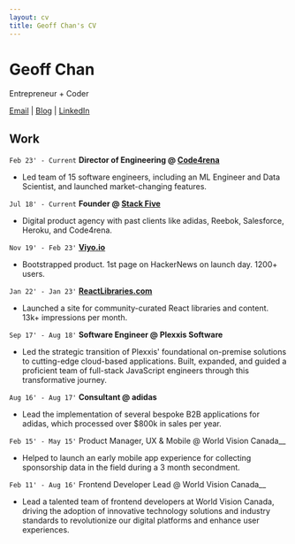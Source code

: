 ```yaml
---
layout: cv
title: Geoff Chan's CV
---
```

# Geoff Chan
Entrepreneur + Coder

<div id="webaddress">
<a href="geoff@stackfive.io">Email</a>
| <a href="http://geoffreychan.com">Blog</a>
| <a href="https://www.linkedin.com/in/geoffchan23/">LinkedIn</a>
</div>

## Work

`Feb 23' - Current`
__Director of Engineering @ [Code4rena](https://code4rena.com/)__
- Led team of 15 software engineers, including an ML Engineer and Data Scientist, and launched market-changing features.

`Jul 18' - Current`
__Founder @ [Stack Five](https://stackfive.io/)__
- Digital product agency with past clients like adidas, Reebok, Salesforce, Heroku, and Code4rena.

`Nov 19' - Feb 23'`
__[Viyo.io](https://viyo.io/)__
- Bootstrapped product. 1st page on HackerNews on launch day. 1200+ users.

`Jan 22' - Jan 23'`
__[ReactLibraries.com](https://reactlibraries.com/)__
- Launched a site for community-curated React libraries and content. 13k+ impressions per month.

`Sep 17' - Aug 18'`
__Software Engineer @ Plexxis Software__
- Led the strategic transition of Plexxis' foundational on-premise solutions to cutting-edge cloud-based applications. Built, expanded, and guided a proficient team of full-stack JavaScript engineers through this transformative journey.

`Aug 16' - Aug 17'`
__Consultant @ adidas__
- Lead the implementation of several bespoke B2B applications for adidas, which processed over $800k in sales per year.

`Feb 15' - May 15'`
Product Manager, UX & Mobile @ World Vision Canada__
- Helped to launch an early mobile app experience for collecting sponsorship data in the field during a 3 month secondment.

`Feb 11' - Aug 16'`
Frontend Developer Lead @ World Vision Canada__
- Lead a talented team of frontend developers at World Vision Canada, driving the adoption of innovative technology solutions and industry standards to revolutionize our digital platforms and enhance user experiences.



<!-- ### Footer

Last updated: May 2024 -->


